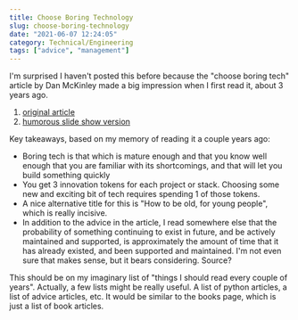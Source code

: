 ```yaml
---
title: Choose Boring Technology
slug: choose-boring-technology
date: "2021-06-07 12:24:05"
category: Technical/Engineering
tags: ["advice", "management"]
---
```


I'm surprised I haven't posted this before because the "choose boring tech" article
by Dan McKinley made a big impression when I first read it, about 3 years ago.

1.  [original article](https://mcfunley.com/choose-boring-technology)
2.  [humorous slide show version](http://boringtechnology.club/)

Key takeaways, based on my memory of reading it a couple years ago:

- Boring tech is that which is mature enough and that you know well enough that
  you are familiar with its shortcomings, and that will let you build
  something quickly
- You get 3 innovation tokens for each project or stack. Choosing some new and
  exciting bit of tech requires spending 1 of those tokens.
- A nice alternative title for this is "How to be old, for young people", which
  is really incisive.
- In addition to the advice in the article, I read somewhere else that the
  probability of something continuing to exist in future, and be actively maintained and
  supported, is approximately the amount of time that it has already
  existed, and been supported and maintained. I'm not even sure that makes
  sense, but it bears considering. Source?

This should be on my imaginary list of "things I should read every couple of
years". Actually, a few lists might be really useful. A list of python articles,
a list of advice articles, etc. It would be similar to the books page, which is just a
list of book articles.
